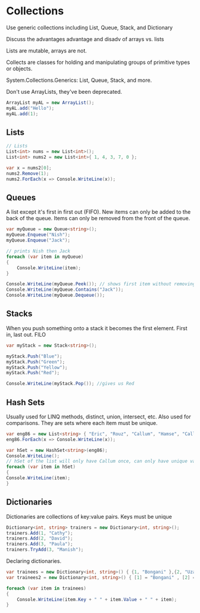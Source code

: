 # Collections

Use generic collections including List, Queue, Stack, and Dictionary

Discuss the advantages advantage and disadv of arrays vs. lists

Lists are mutable, arrays are not. 

Collects are classes for holding and manipulating groups of primitive types or objects.

System.Collections.Generics: List, Queue, Stack, and more.

Don't use ArrayLists, they've been deprecated.

```c#
ArrayList myAL = new ArrayList();
myAL.add("Hello");
myAL.add(1);
```

## Lists

```c#
// Lists
List<int> nums = new List<int>();
List<int> nums2 = new List<int>{ 1, 4, 3, 7, 0 };

var x = nums2[0];
nums2.Remove(1);
nums2.ForEach(x => Console.WriteLine(x));
```

## Queues

A list except it's first in first out (FIFO). New items can only be added to the back of the queue. Items can only be removed from the front of the queue.

```c#
var myQueue = new Queue<string>();
myQueue.Enqueue("Nish");
myQueue.Enqueue("Jack");

// prints Nish then Jack
foreach (var item in myQueue)
{
    Console.WriteLine(item);
}

Console.WriteLine(myQueue.Peek()); // shows first item without removing it
Console.WriteLine(myQueue.Contains("Jack"));
Console.WriteLine(myQueue.Dequeue());
```

## Stacks

When you push something onto a stack it becomes the first element. First in, last out. FILO

```c#
var myStack = new Stack<string>();

myStack.Push("Blue");
myStack.Push("Green");
myStack.Push("Yellow");
myStack.Push("Red");

Console.WriteLine(myStack.Pop()); //gives us Red
```

## Hash Sets

Usually used for LINQ methods, distinct, union, intersect, etc. Also used for comparisons. They are sets where each item must be unique.

```c#
var eng86 = new List<string> { "Eric", "Rouz", "Callum", "Hamse", "Callum" };
eng86.ForEach(x => Console.WriteLine(x));

var hSet = new HashSet<string>(eng86);
Console.WriteLine();
// hSet of the list will only have Callum once, can only have unique values
foreach (var item in hSet)
{
Console.WriteLine(item);
}
```

## Dictionaries

Dictionaries are collections of key:value pairs. Keys must be unique

```c#
Dictionary<int, string> trainers = new Dictionary<int, string>();
trainers.Add(1, "Cathy");
trainers.Add(2, "David");
trainers.Add(3, "Paula");
trainers.TryAdd(3, "Manish");
```

Declaring dictionaries.

```c#
var trainees = new Dictionary<int, string>() { {1, "Bongani" },{2, "Uzair" },{3, "Michael" },{4, "Hossain" } };
var trainees2 = new Dictionary<int, string>() { [1] = "Bongani" , [2] = "Uzair", [3] = "Michael", [4] = "Hossain" };

foreach (var item in trainees)
{
	Console.WriteLine(item.Key + " " + item.Value + " " + item);
}
```

